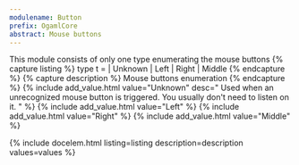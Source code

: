 ```yaml
---
modulename: Button 
prefix: OgamlCore
abstract: Mouse buttons
---
```



This module consists of only one type enumerating the mouse buttons
{% capture listing %}
type t = 
| Unknown
| Left
| Right
| Middle
{% endcapture %}
{% capture description %}
Mouse buttons enumeration
{% endcapture %}
{% include add_value.html value="Unknown" desc=" Used when an unrecognized mouse button is triggered. You usually don't need to listen on it. " %}
{% include add_value.html value="Left" %}
{% include add_value.html value="Right" %}
{% include add_value.html value="Middle" %}

{% include docelem.html listing=listing description=description values=values  %}

